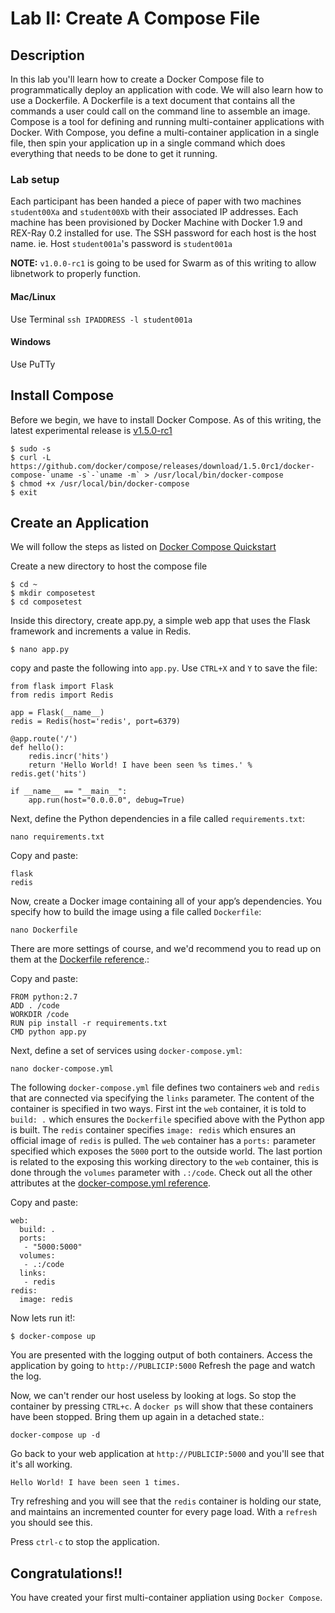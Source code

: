 Lab II: Create A Compose File
===============================

## Description

In this lab you'll learn how to create a Docker Compose file to programmatically deploy an application with code. We will also learn how to use a Dockerfile. A Dockerfile is a text document that contains all the commands a user could call on the command line to assemble an image. Compose is a tool for defining and running multi-container applications with Docker. With Compose, you define a multi-container application in a single file, then spin your application up in a single command which does everything that needs to be done to get it running.

### Lab setup

Each participant has been handed a piece of paper with two machines `student00Xa` and `student00Xb` with their associated IP addresses. Each machine has been provisioned by Docker Machine with Docker 1.9 and REX-Ray 0.2 installed for use. The SSH password for each host is the host name. ie. Host `student001a`'s password is `student001a`

**NOTE:** `v1.0.0-rc1` is going to be used for Swarm as of this writing to allow libnetwork to properly function.

#### Mac/Linux
Use Terminal
`ssh IPADDRESS -l student001a`

#### Windows
Use PuTTy

## Install Compose
Before we begin, we have to install Docker Compose. As of this writing, the latest experimental release is [v1.5.0-rc1](https://github.com/docker/compose/releases)

```
$ sudo -s
$ curl -L https://github.com/docker/compose/releases/download/1.5.0rc1/docker-compose-`uname -s`-`uname -m` > /usr/local/bin/docker-compose
$ chmod +x /usr/local/bin/docker-compose
$ exit
```

## Create an Application
We will follow the steps as listed on [Docker Compose Quickstart](https://docs.docker.com/compose/)

Create a new directory to host the compose file
```
$ cd ~
$ mkdir composetest
$ cd composetest
```

Inside this directory, create app.py, a simple web app that uses the Flask framework and increments a value in Redis.
```
$ nano app.py
```

copy and paste the following into `app.py`. Use `CTRL+X` and `Y` to save the file:
```
from flask import Flask
from redis import Redis

app = Flask(__name__)
redis = Redis(host='redis', port=6379)

@app.route('/')
def hello():
    redis.incr('hits')
    return 'Hello World! I have been seen %s times.' % redis.get('hits')

if __name__ == "__main__":
    app.run(host="0.0.0.0", debug=True)
```

Next, define the Python dependencies in a file called `requirements.txt`:
```
nano requirements.txt
```

Copy and paste:
```
flask
redis
```

Now, create a Docker image containing all of your app’s dependencies. You specify how to build the image using a file called `Dockerfile`:

```
nano Dockerfile
```

There are more settings of course, and we'd recommend you to read up on them at the [Dockerfile reference](https://docs.docker.com/reference/builder/).:

Copy and paste:
```
FROM python:2.7
ADD . /code
WORKDIR /code
RUN pip install -r requirements.txt
CMD python app.py
```

Next, define a set of services using `docker-compose.yml`:
```
nano docker-compose.yml
```

The following `docker-compose.yml` file defines two containers `web` and `redis` that are connected via specifying the `links` parameter.  The content of the container is specified in two ways.  First int the `web` container, it is told to `build: .` which ensures the `Dockerfile` specified above with the Python app is built.  The `redis` container specifies `image: redis` which ensures an official image of `redis` is pulled.  The `web` container has a `ports:` parameter specified which exposes the `5000` port to the outside world.  The last portion is related to the exposing this working directory to the `web` container, this is done through the `volumes` parameter with `.:/code`. Check out all the other attributes at the [docker-compose.yml reference](https://docs.docker.com/compose/yml/).

Copy and paste:
```
web:
  build: .
  ports:
   - "5000:5000"
  volumes:
   - .:/code
  links:
   - redis
redis:
  image: redis
```

Now lets run it!:
```
$ docker-compose up
```

You are presented with the logging output of both containers. Access the application by going to `http://PUBLICIP:5000` Refresh the page and watch the log.

Now, we can't render our host useless by looking at logs. So stop the container by pressing `CTRL+c`. A `docker ps` will show that these containers have been stopped. Bring them up again in a detached state.:
```
docker-compose up -d
```
Go back to your web application at `http://PUBLICIP:5000` and you'll see that it's all working.

```
Hello World! I have been seen 1 times.
```

Try refreshing and you will see that the `redis` container is holding our state, and maintains an incremented counter for every page load.  With a `refresh` you should see this.

Press `ctrl-c` to stop the application.


## Congratulations!!
You have created your first multi-container appliation using `Docker Compose`.
